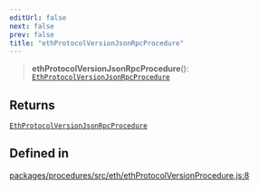 ```yaml
---
editUrl: false
next: false
prev: false
title: "ethProtocolVersionJsonRpcProcedure"
---
```


> **ethProtocolVersionJsonRpcProcedure**(): [`EthProtocolVersionJsonRpcProcedure`](/reference/tevm/procedures/type-aliases/ethprotocolversionjsonrpcprocedure/)

## Returns

[`EthProtocolVersionJsonRpcProcedure`](/reference/tevm/procedures/type-aliases/ethprotocolversionjsonrpcprocedure/)

## Defined in

[packages/procedures/src/eth/ethProtocolVersionProcedure.js:8](https://github.com/qbzzt/tevm-monorepo/blob/main/packages/procedures/src/eth/ethProtocolVersionProcedure.js#L8)
